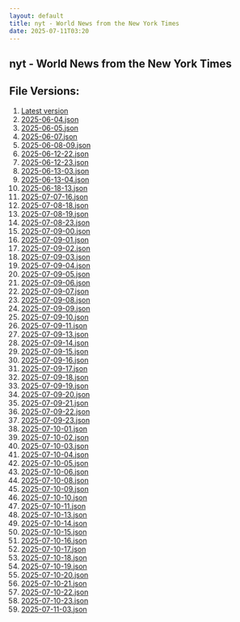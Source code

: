 ```yaml
---
layout: default
title: nyt - World News from the New York Times
date: 2025-07-11T03:20
---
```


## nyt - World News from the New York Times

<div id="data-chart"></div>
<div id="data-table"></div>
<script>
document.addEventListener('DOMContentLoaded', function(){
  document.getElementById('data-table').textContent = 'This source isn't supported for tables yet.';
});
</script>

## File Versions:
1. [Latest version](./latest.json)
2. [2025-06-04.json](./2025-06-04.json)
3. [2025-06-05.json](./2025-06-05.json)
4. [2025-06-07.json](./2025-06-07.json)
5. [2025-06-08-09.json](./2025-06-08-09.json)
6. [2025-06-12-22.json](./2025-06-12-22.json)
7. [2025-06-12-23.json](./2025-06-12-23.json)
8. [2025-06-13-03.json](./2025-06-13-03.json)
9. [2025-06-13-04.json](./2025-06-13-04.json)
10. [2025-06-18-13.json](./2025-06-18-13.json)
11. [2025-07-07-16.json](./2025-07-07-16.json)
12. [2025-07-08-18.json](./2025-07-08-18.json)
13. [2025-07-08-19.json](./2025-07-08-19.json)
14. [2025-07-08-23.json](./2025-07-08-23.json)
15. [2025-07-09-00.json](./2025-07-09-00.json)
16. [2025-07-09-01.json](./2025-07-09-01.json)
17. [2025-07-09-02.json](./2025-07-09-02.json)
18. [2025-07-09-03.json](./2025-07-09-03.json)
19. [2025-07-09-04.json](./2025-07-09-04.json)
20. [2025-07-09-05.json](./2025-07-09-05.json)
21. [2025-07-09-06.json](./2025-07-09-06.json)
22. [2025-07-09-07.json](./2025-07-09-07.json)
23. [2025-07-09-08.json](./2025-07-09-08.json)
24. [2025-07-09-09.json](./2025-07-09-09.json)
25. [2025-07-09-10.json](./2025-07-09-10.json)
26. [2025-07-09-11.json](./2025-07-09-11.json)
27. [2025-07-09-13.json](./2025-07-09-13.json)
28. [2025-07-09-14.json](./2025-07-09-14.json)
29. [2025-07-09-15.json](./2025-07-09-15.json)
30. [2025-07-09-16.json](./2025-07-09-16.json)
31. [2025-07-09-17.json](./2025-07-09-17.json)
32. [2025-07-09-18.json](./2025-07-09-18.json)
33. [2025-07-09-19.json](./2025-07-09-19.json)
34. [2025-07-09-20.json](./2025-07-09-20.json)
35. [2025-07-09-21.json](./2025-07-09-21.json)
36. [2025-07-09-22.json](./2025-07-09-22.json)
37. [2025-07-09-23.json](./2025-07-09-23.json)
38. [2025-07-10-01.json](./2025-07-10-01.json)
39. [2025-07-10-02.json](./2025-07-10-02.json)
40. [2025-07-10-03.json](./2025-07-10-03.json)
41. [2025-07-10-04.json](./2025-07-10-04.json)
42. [2025-07-10-05.json](./2025-07-10-05.json)
43. [2025-07-10-06.json](./2025-07-10-06.json)
44. [2025-07-10-08.json](./2025-07-10-08.json)
45. [2025-07-10-09.json](./2025-07-10-09.json)
46. [2025-07-10-10.json](./2025-07-10-10.json)
47. [2025-07-10-11.json](./2025-07-10-11.json)
48. [2025-07-10-13.json](./2025-07-10-13.json)
49. [2025-07-10-14.json](./2025-07-10-14.json)
50. [2025-07-10-15.json](./2025-07-10-15.json)
51. [2025-07-10-16.json](./2025-07-10-16.json)
52. [2025-07-10-17.json](./2025-07-10-17.json)
53. [2025-07-10-18.json](./2025-07-10-18.json)
54. [2025-07-10-19.json](./2025-07-10-19.json)
55. [2025-07-10-20.json](./2025-07-10-20.json)
56. [2025-07-10-21.json](./2025-07-10-21.json)
57. [2025-07-10-22.json](./2025-07-10-22.json)
58. [2025-07-10-23.json](./2025-07-10-23.json)
59. [2025-07-11-03.json](./2025-07-11-03.json)
